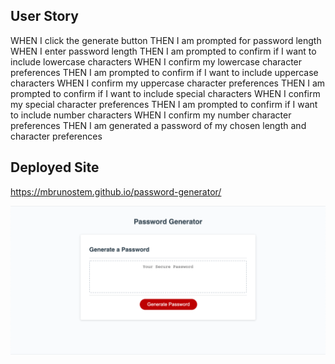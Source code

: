 ## User Story
WHEN I click the generate button
THEN I am prompted for password length
WHEN I enter password length
THEN I am prompted to confirm if I want to include lowercase characters
WHEN I confirm my lowercase character preferences
THEN I am prompted to confirm if I want to include uppercase characters
WHEN I confirm my uppercase character preferences
THEN I am prompted to confirm if I want to include special characters
WHEN I confirm my special character preferences
THEN I am prompted to confirm if I want to include number characters
WHEN I confirm my number character preferences
THEN I am generated a password of my chosen length and character preferences

## Deployed Site
https://mbrunostem.github.io/password-generator/

![Deployed site landing page](./landing-page.png)